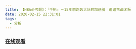 ```yaml
---
title: 【NBA必考题】：「手枪」－15年前跑轰大队的加速器｜追追熊战术板
date: 2020-02-15 22:31:01
tags:
  - 分析
---
```


### <a href="https://www.weibo.com/tv/v/IuiOvyD4m?fid=1034:4472221020651533" target="_blank">在线观看</a>

